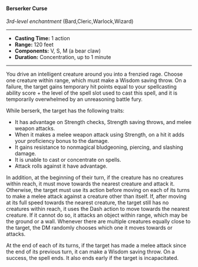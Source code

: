#### Berserker Curse
*3rd-level enchantment* (Bard,Cleric,Warlock,Wizard)
___
- **Casting Time:** 1 action
- **Range:** 120 feet
- **Components:** V, S, M (a bear claw)
- **Duration:** Concentration, up to 1 minute
---
You drive an intelligent creature around you into a frenzied rage. Choose one creature within range, which must make a Wisdom saving throw. On a failure, the target gains temporary hit points equal to your spellcasting ability score + the level of the spell slot used to cast this spell, and it is temporarily overwhelmed by an unreasoning battle fury.

While berserk, the target has the following traits:

* It has advantage on Strength checks, Strength saving throws, and melee weapon attacks.
* When it makes a melee weapon attack using Strength, on a hit it adds your proficiency bonus to the damage.
* It gains resistance to nonmagical bludgeoning, piercing, and slashing damage.
* It is unable to cast or concentrate on spells.
* Attack rolls against it have advantage.

In addition, at the beginning of their turn, if the creature has no creatures within reach, it must move towards the nearest creature and attack it. Otherwise, the target must use its action before moving on each of its turns to make a melee attack against a creature other than itself. If, after moving at its full speed towards the nearest creature, the target still has no creatures within reach, it uses the Dash action to move towards the nearest creature. If it cannot do so, it attacks an object within range, which may be the ground or a wall. Whenever there are multiple creatures equally close to the target, the DM randomly chooses which one it moves towards or attacks.

At the end of each of its turns, if the target has made a melee attack since the end of its previous turn, it can make a Wisdom saving throw. On a success, the spell ends. It also ends early if the target is incapacitated. 
